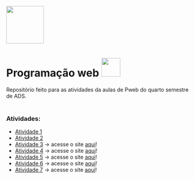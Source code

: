 <img src ="https://media3.giphy.com/media/RkX2zcpO79EAf82ESl/200w.webp?cid=ecf05e47l5cl0e33l9h7xugqm2x5foff8dawsm1vvegmemm6&rid=200w.webp&ct=s" 
height="100px" width="auto"> 

 <h1>Programação web <img src ="https://media2.giphy.com/media/1n98C6J1I3vy31q9Bl/giphy.gif?cid=ecf05e47to2eo1ca8lb9cbcabibqplksbqgyz3jvd56cykvm&rid=giphy.gif&ct=s" 
width="50px" height="auto"> </h1>
Repositório feito para as atividades da aulas de Pweb do quarto semestre de ADS.
<p Align=center>
<img src ="https://64.media.tumblr.com/2a843197d5ed65b5f2f70bf169076fe5/46263f534089e7ca-94/s400x600/188527d9660cf4666ab35127a14ad76e6eddf6af.png" 
width="100%" height="5px"> 
</p>

### Atividades:
- [Atividade 1](https://github.com/NadyCarboni/Pweb/tree/main/Atividade%201)
- [Atividade 2](https://github.com/NadyCarboni/Pweb/tree/main/Atividade%202)
- [Atividade 3](https://github.com/NadyCarboni/Pweb/tree/main/Atividade%203) -> acesse o site [aqui](https://atividade-3.netlify.app/)!
- [Atividade 4](https://github.com/NadyCarboni/Pweb/tree/main/Atividade%204) -> acesse o site [aqui](https://atividade-4.netlify.app/)!
- [Atividade 5](https://github.com/NadyCarboni/Pweb/tree/main/Atividade%205) -> acesse o site [aqui](https://folha-de-albuquerque.netlify.app/)!
- [Atividade 6](https://github.com/NadyCarboni/Pweb/tree/main/Atividade%206) -> acesse o site [aqui](https://atividade-6.netlify.app/)!
- [Atividade 7](https://github.com/NadyCarboni/Pweb/tree/main/Atividade%207) -> acesse o site [aqui](https://pedrapapel-tesoura.netlify.app/)!

